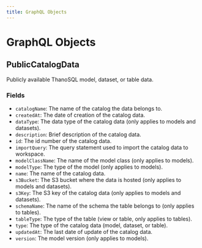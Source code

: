 ```yaml
---
title: GraphQL Objects
---
```


# **GraphQL Objects**


## __PublicCatalogData__

Publicly available ThanoSQL model, dataset, or table data.

### __Fields__

- `catalogName`: The name of the catalog the data belongs to.
- `createdAt`: The date of creation of the catalog data.
- `dataType`: The data type of the catalog data (only applies to models and datasets).
- `description`: Brief description of the catalog data.
- `id`: The id number of the catalog data.
- `importQuery`: The query statement used to import the catalog data to workspace.
- `modelClassName`: The name of the model class (only applies to models).
- `modelType`: The type of the model (only applies to models).
- `name`: The name of the catalog data.
- `s3Bucket`: The S3 bucket where the data is hosted (only applies to models and datasets).
- `s3Key`: The S3 key of the catalog data (only applies to models and datasets).
- `schemaName`: The name of the schema the table belongs to (only applies to tables).
- `tableType`: The type of the table (view or table, only applies to tables).
- `type`: The type of the catalog data (model, dataset, or table).
- `updatedAt`: The last date of update of the catalog data.
- `version`: The model version (only applies to models).
